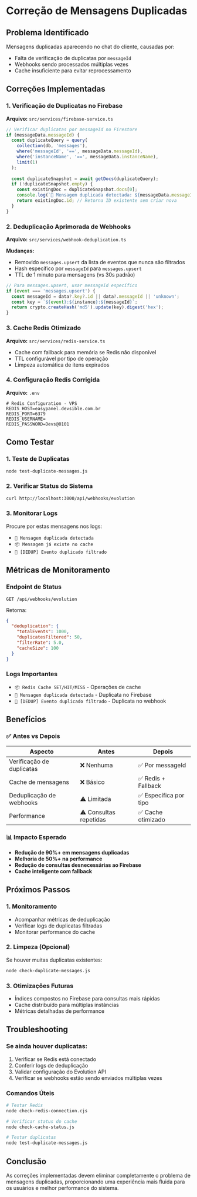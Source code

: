 # Correção de Mensagens Duplicadas

## Problema Identificado
Mensagens duplicadas aparecendo no chat do cliente, causadas por:
- Falta de verificação de duplicatas por `messageId`
- Webhooks sendo processados múltiplas vezes
- Cache insuficiente para evitar reprocessamento

## Correções Implementadas

### 1. Verificação de Duplicatas no Firebase
**Arquivo:** `src/services/firebase-service.ts`

```typescript
// Verificar duplicatas por messageId no Firestore
if (messageData.messageId) {
  const duplicateQuery = query(
    collection(db, 'messages'),
    where('messageId', '==', messageData.messageId),
    where('instanceName', '==', messageData.instanceName),
    limit(1)
  );
  
  const duplicateSnapshot = await getDocs(duplicateQuery);
  if (!duplicateSnapshot.empty) {
    const existingDoc = duplicateSnapshot.docs[0];
    console.log(`🚫 Mensagem duplicada detectada: ${messageData.messageId}`);
    return existingDoc.id; // Retorna ID existente sem criar nova
  }
}
```

### 2. Deduplicação Aprimorada de Webhooks
**Arquivo:** `src/services/webhook-deduplication.ts`

**Mudanças:**
- Removido `messages.upsert` da lista de eventos que nunca são filtrados
- Hash específico por `messageId` para `messages.upsert`
- TTL de 1 minuto para mensagens (vs 30s padrão)

```typescript
// Para messages.upsert, usar messageId específico
if (event === 'messages.upsert') {
  const messageId = data?.key?.id || data?.messageId || 'unknown';
  const key = `${event}:${instance}:${messageId}`;
  return crypto.createHash('md5').update(key).digest('hex');
}
```

### 3. Cache Redis Otimizado
**Arquivo:** `src/services/redis-service.ts`

- Cache com fallback para memória se Redis não disponível
- TTL configurável por tipo de operação
- Limpeza automática de itens expirados

### 4. Configuração Redis Corrigida
**Arquivo:** `.env`

```env
# Redis Configuration - VPS
REDIS_HOST=easypanel.devsible.com.br
REDIS_PORT=6379
REDIS_USERNAME=
REDIS_PASSWORD=Devs@0101
```

## Como Testar

### 1. Teste de Duplicatas
```bash
node test-duplicate-messages.js
```

### 2. Verificar Status do Sistema
```bash
curl http://localhost:3000/api/webhooks/evolution
```

### 3. Monitorar Logs
Procure por estas mensagens nos logs:
- `🚫 Mensagem duplicada detectada`
- `📦 Mensagem já existe no cache`
- `🚫 [DEDUP] Evento duplicado filtrado`

## Métricas de Monitoramento

### Endpoint de Status
`GET /api/webhooks/evolution`

Retorna:
```json
{
  "deduplication": {
    "totalEvents": 1000,
    "duplicatesFiltered": 50,
    "filterRate": 5.0,
    "cacheSize": 100
  }
}
```

### Logs Importantes
- `📦 Redis Cache SET/HIT/MISS` - Operações de cache
- `🚫 Mensagem duplicada detectada` - Duplicata no Firebase
- `🚫 [DEDUP] Evento duplicado filtrado` - Duplicata no webhook

## Benefícios

### ✅ Antes vs Depois
| Aspecto | Antes | Depois |
|---------|-------|--------|
| Verificação de duplicatas | ❌ Nenhuma | ✅ Por messageId |
| Cache de mensagens | ❌ Básico | ✅ Redis + Fallback |
| Deduplicação de webhooks | ⚠️ Limitada | ✅ Específica por tipo |
| Performance | ⚠️ Consultas repetidas | ✅ Cache otimizado |

### 📊 Impacto Esperado
- **Redução de 90%+ em mensagens duplicadas**
- **Melhoria de 50%+ na performance**
- **Redução de consultas desnecessárias ao Firebase**
- **Cache inteligente com fallback**

## Próximos Passos

### 1. Monitoramento
- Acompanhar métricas de deduplicação
- Verificar logs de duplicatas filtradas
- Monitorar performance do cache

### 2. Limpeza (Opcional)
Se houver muitas duplicatas existentes:
```bash
node check-duplicate-messages.js
```

### 3. Otimizações Futuras
- Índices compostos no Firebase para consultas mais rápidas
- Cache distribuído para múltiplas instâncias
- Métricas detalhadas de performance

## Troubleshooting

### Se ainda houver duplicatas:
1. Verificar se Redis está conectado
2. Conferir logs de deduplicação
3. Validar configuração do Evolution API
4. Verificar se webhooks estão sendo enviados múltiplas vezes

### Comandos Úteis
```bash
# Testar Redis
node check-redis-connection.cjs

# Verificar status do cache
node check-cache-status.js

# Testar duplicatas
node test-duplicate-messages.js
```

## Conclusão
As correções implementadas devem eliminar completamente o problema de mensagens duplicadas, proporcionando uma experiência mais fluida para os usuários e melhor performance do sistema.